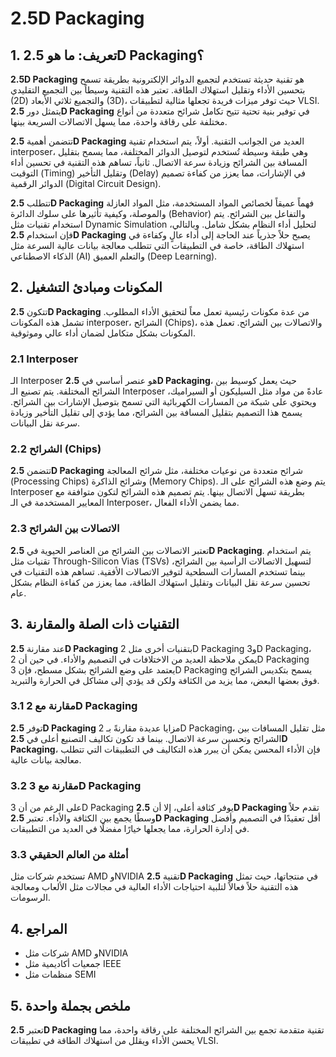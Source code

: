 # 2.5D Packaging

## 1. تعريف: ما هو **2.5D Packaging**؟
**2.5D Packaging** هو تقنية حديثة تستخدم لتجميع الدوائر الإلكترونية بطريقة تسمح بتحسين الأداء وتقليل استهلاك الطاقة. تعتبر هذه التقنية وسيطاً بين التجميع التقليدي (2D) والتجميع ثلاثي الأبعاد (3D)، حيث توفر ميزات فريدة تجعلها مثالية لتطبيقات VLSI. يتمثل دور **2.5D Packaging** في توفير بنية تحتية تتيح تكامل شرائح متعددة من أنواع مختلفة على رقاقة واحدة، مما يسهل الاتصالات السريعة بينها.

تتضمن أهمية **2.5D Packaging** العديد من الجوانب التقنية. أولاً، يتم استخدام تقنية interposer، وهي طبقة وسيطة تُستخدم لتوصيل الدوائر المختلفة، مما يسمح بتقليل المسافة بين الشرائح وزيادة سرعة الاتصال. ثانياً، تساهم هذه التقنية في تحسين أداء التوقيت (Timing) وتقليل التأخير (Delay) في الإشارات، مما يعزز من كفاءة تصميم الدوائر الرقمية (Digital Circuit Design).

تتطلب **2.5D Packaging** فهماً عميقاً لخصائص المواد المستخدمة، مثل المواد العازلة والموصلة، وكيفية تأثيرها على سلوك الدائرة (Behavior) والتفاعل بين الشرائح. يتم استخدام تقنيات مثل Dynamic Simulation لتحليل أداء النظام بشكل شامل. وبالتالي، فإن استخدام **2.5D Packaging** يصبح حلاً جذرياً عند الحاجة إلى أداء عالٍ وكفاءة في استهلاك الطاقة، خاصة في التطبيقات التي تتطلب معالجة بيانات عالية السرعة مثل الذكاء الاصطناعي (AI) والتعلم العميق (Deep Learning).

## 2. المكونات ومبادئ التشغيل
تتكون **2.5D Packaging** من عدة مكونات رئيسية تعمل معاً لتحقيق الأداء المطلوب. تشمل هذه المكونات interposer، الشرائح (Chips)، والاتصالات بين الشرائح. تعمل هذه المكونات بشكل متكامل لضمان أداء عالي وموثوقية.

### 2.1 Interposer
الـ Interposer هو عنصر أساسي في **2.5D Packaging**، حيث يعمل كوسيط بين الشرائح المختلفة. يتم تصنيع الـ Interposer عادةً من مواد مثل السيليكون أو السيراميك، ويحتوي على شبكة من المسارات الكهربائية التي تسمح بتوصيل الإشارات بين الشرائح. يسمح هذا التصميم بتقليل المسافة بين الشرائح، مما يؤدي إلى تقليل التأخير وزيادة سرعة نقل البيانات.

### 2.2 الشرائح (Chips)
تتضمن **2.5D Packaging** شرائح متعددة من نوعيات مختلفة، مثل شرائح المعالجة (Processing Chips) وشرائح الذاكرة (Memory Chips). يتم وضع هذه الشرائح على الـ Interposer بطريقة تسهل الاتصال بينها. يتم تصميم هذه الشرائح لتكون متوافقة مع المعايير المستخدمة في الـ Interposer، مما يضمن الأداء الفعال.

### 2.3 الاتصالات بين الشرائح
تعتبر الاتصالات بين الشرائح من العناصر الحيوية في **2.5D Packaging**. يتم استخدام تقنيات مثل Through-Silicon Vias (TSVs) لتسهيل الاتصالات الرأسية بين الشرائح، بينما تستخدم المسارات السطحية لتوفير الاتصالات الأفقية. تساهم هذه التقنيات في تحسين سرعة نقل البيانات وتقليل استهلاك الطاقة، مما يعزز من كفاءة النظام بشكل عام.

## 3. التقنيات ذات الصلة والمقارنة
عند مقارنة **2.5D Packaging** بتقنيات أخرى مثل 2D Packaging و3D Packaging، يمكن ملاحظة العديد من الاختلافات في التصميم والأداء. في حين أن 2D Packaging يعتمد على وضع الشرائح بشكل مسطح، فإن 3D Packaging يسمح بتكديس الشرائح فوق بعضها البعض، مما يزيد من الكثافة ولكن قد يؤدي إلى مشاكل في الحرارة والتبريد.

### 3.1 مقارنة مع 2D Packaging
توفر **2.5D Packaging** مزايا عديدة مقارنةً بـ 2D Packaging، مثل تقليل المسافات بين الشرائح وتحسين سرعة الاتصال. بينما قد تكون تكاليف التصنيع أعلى في **2.5D Packaging**، فإن الأداء المحسن يمكن أن يبرر هذه التكاليف في التطبيقات التي تتطلب معالجة بيانات عالية.

### 3.2 مقارنة مع 3D Packaging
على الرغم من أن 3D Packaging يوفر كثافة أعلى، إلا أن **2.5D Packaging** تقدم حلاً وسطًا يجمع بين الكثافة والأداء. تعتبر **2.5D Packaging** أقل تعقيدًا في التصميم وأفضل في إدارة الحرارة، مما يجعلها خيارًا مفضلًا في العديد من التطبيقات.

### 3.3 أمثلة من العالم الحقيقي
تستخدم شركات مثل AMD وNVIDIA تقنية **2.5D Packaging** في منتجاتها، حيث تمثل هذه التقنية حلاً فعالاً لتلبية احتياجات الأداء العالية في مجالات مثل الألعاب ومعالجة الرسومات.

## 4. المراجع
- شركات مثل AMD وNVIDIA
- جمعيات أكاديمية مثل IEEE
- منظمات مثل SEMI

## 5. ملخص بجملة واحدة
تعتبر **2.5D Packaging** تقنية متقدمة تجمع بين الشرائح المختلفة على رقاقة واحدة، مما يحسن الأداء ويقلل من استهلاك الطاقة في تطبيقات VLSI.